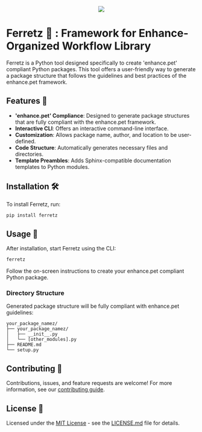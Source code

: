 <p align="center">
<img src="https://github.com/LalithShiyam/FALCON/blob/main/Images/Ferret-logo.png">
</p>

# Ferretz 🦡 : Framework for Enhance-Organized Workflow Library

Ferretz is a Python tool designed specifically to create 'enhance.pet' compliant Python packages. This tool offers a user-friendly way to generate a package structure that follows the guidelines and best practices of the enhance.pet framework.

## Features 🌟

- **'enhance.pet' Compliance**: Designed to generate package structures that are fully compliant with the enhance.pet framework.
- **Interactive CLI**: Offers an interactive command-line interface.
- **Customization**: Allows package name, author, and location to be user-defined.
- **Code Structure**: Automatically generates necessary files and directories.
- **Template Preambles**: Adds Sphinx-compatible documentation templates to Python modules.

## Installation 🛠️

To install Ferretz, run:

```bash
pip install ferretz
```

## Usage 🚀

After installation, start Ferretz using the CLI:

```bash
ferretz
```

Follow the on-screen instructions to create your enhance.pet compliant Python package.

### Directory Structure

Generated package structure will be fully compliant with enhance.pet guidelines:

```plaintext
your_package_namez/
├── your_package_namez/
│   ├── __init__.py
│   └── [other_modules].py
├── README.md
└── setup.py
```

## Contributing 🤝

Contributions, issues, and feature requests are welcome! For more information, see our [contributing guide](./CONTRIBUTING.md).

## License 📄

Licensed under the [MIT License](./LICENSE) - see the [LICENSE.md](./LICENSE.md) file for details.

